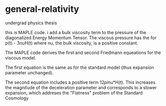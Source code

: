 general-relativity
==================

undergrad physics thesis

this is MAPLE code. i add a bulk viscosity term to the pressure of the diagonalized Energy Momentum Tensor. The viscous pressure has the for p(t) - 3*nu*H(t) where nu, the bulk viscosity, is a positive constant.

The MAPLE code derives the first and second Friedmann equeations for the viscous model.

The first equation is the same as for the standard model (thus expansion parameter unchanged).

The second equation includes a positive term 12*pi*nu*H(t). This increases the magnitude of the deceleration parameter and corresponds to a slower expansion, which addreses the "Flatness" problem of the Standard Cosmology
